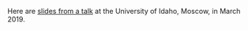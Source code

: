 Here are [slides from a talk](https://petrelharp.github.io/moscow_2019/moscow-march-2019.slides.html)
at the University of Idaho, Moscow, in March 2019.
